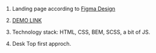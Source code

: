 1. Landing page according to [Figma Design](https://www.figma.com/file/OMjQNb3hg1LKMV4OwyQ3Ao/BOSE?node-id=0%3A1>/)

2. [DEMO LINK](https://amitpatiljc.github.io/<repo_name>/)
3. Technology stack: HTML, CSS, BEM, SCSS, a bit of JS.
4. Desk Top first approch.
